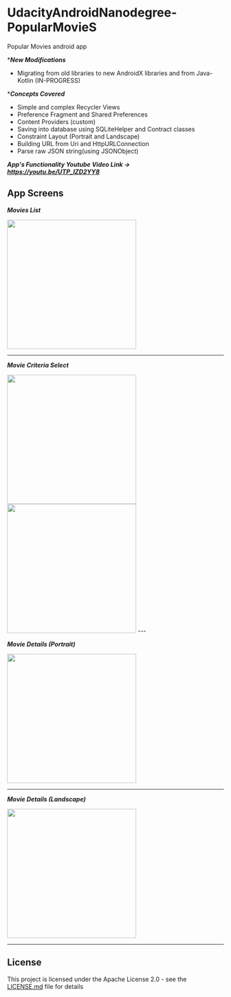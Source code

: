 # UdacityAndroidNanodegree-PopularMovieS
 Popular Movies android app 

****New Modifications***
- Migrating from old libraries to new AndroidX libraries and from Java- Kotlin (IN-PROGRESS)

****Concepts Covered***
- Simple and complex Recycler Views
- Preference Fragment and Shared Preferences
- Content Providers (custom)
- Saving into database using SQLiteHelper and Contract classes
- Constraint Layout (Portrait and Landscape)
- Building URL from Uri and HttpURLConnection
- Parse raw JSON string(using JSONObject)

***App's Functionality Youtube Video Link -> https://youtu.be/UTP_IZD2YY8***

## App Screens

***Movies List***

<img src="screens/movies_list.jpg" width=300>

---

***Movie Criteria Select***

<img src="screens/movie_criteria1.jpg" width=300>
<img src="screens/movie_criteria2.jpg" width=300>
---

***Movie Details (Portrait)***

<img src="screens/movie_detail_portrait.jpg" width=300>

---

***Movie Details (Landscape)***

<img src="screens/movie_detail_landscape.jpg" width=300>

---
## License

This project is licensed under the Apache License 2.0 - see the [LICENSE.md](LICENSE) file for details
